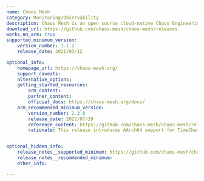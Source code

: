 ```yaml
---
name: Chaos Mesh
category: Monitoring/Observability
description: Chaos Mesh is an open source cloud-native Chaos Engineering platform. It offers various types of fault simulation.
download_url: https://github.com/chaos-mesh/chaos-mesh/releases
works_on_arm: true
supported_minimum_version:
    version_number: 1.1.2
    release_date: 2021/03/12

optional_info:
    homepage_url: https://chaos-mesh.org/
    support_caveats:
    alternative_options:
    getting_started_resources:
        arm_content:
        partner_content:
        official_docs: https://chaos-mesh.org/docs/
    arm_recommended_minimum_version:
        version_number: 2.3.0
        release_date: 2022/07/29
        reference_content: https://github.com/chaos-mesh/chaos-mesh/releases/tag/v2.3.0
        rationale: This release introduces AArch64 support for TimeChaos and a new BlockChaos implementation in chaos-daemon, expanding chaos testing capabilities. Significant Helm chart enhancements include improved update strategies, PSP policy relaxation, and OpenAPI-based client updates. Several bug fixes were applied, including compatibility with Kubernetes >1.24 and stability improvements across JVMChaos, NetworkChaos, and StressChaos. ARM support is reinforced with new integration tests and cleanup of ARM-specific CI and scripts.


optional_hidden_info:
    release_notes__supported_minimum: https://github.com/chaos-mesh/chaos-mesh/releases/tag/v1.1.2
    release_notes__recommended_minimum:
    other_info:

---
```

